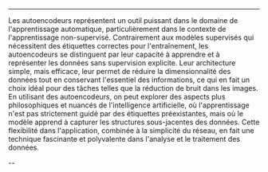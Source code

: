 ----
Les autoencodeurs représentent un outil puissant dans le domaine de l'apprentissage automatique, particulièrement dans le contexte de l'apprentissage non-supervisé. Contrairement aux modèles supervisés qui nécessitent des étiquettes correctes pour l'entraînement, les autoencodeurs se distinguent par leur capacité à apprendre et à représenter les données sans supervision explicite. Leur architecture simple, mais efficace, leur permet de réduire la dimensionnalité des données tout en conservant l'essentiel des informations, ce qui en fait un choix idéal pour des tâches telles que la réduction de bruit dans les images. En utilisant des autoencodeurs, on peut explorer des aspects plus philosophiques et nuancés de l'intelligence artificielle, où l'apprentissage n'est pas strictement guidé par des étiquettes préexistantes, mais où le modèle apprend à capturer les structures sous-jacentes des données. Cette flexibilité dans l'application, combinée à la simplicité du réseau, en fait une technique fascinante et polyvalente dans l'analyse et le traitement des données.

--

